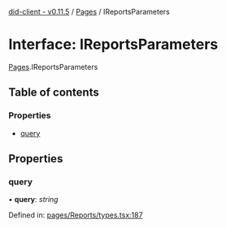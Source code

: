 [did-client - v0.11.5](../README.md) / [Pages](../modules/pages.md) / IReportsParameters

# Interface: IReportsParameters

[Pages](../modules/pages.md).IReportsParameters

## Table of contents

### Properties

- [query](pages.ireportsparameters.md#query)

## Properties

### query

• **query**: *string*

Defined in: [pages/Reports/types.tsx:187](https://github.com/Puzzlepart/did/blob/dev/client/pages/Reports/types.tsx#L187)
